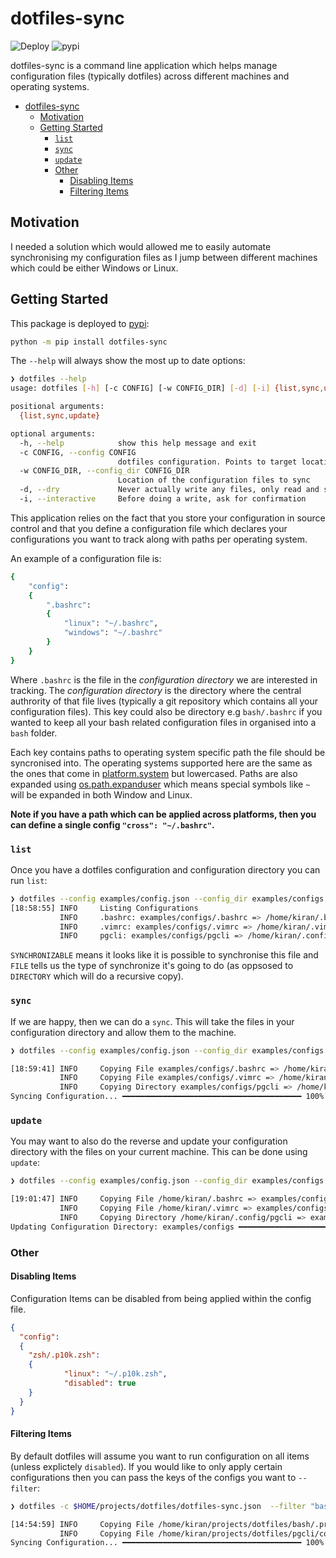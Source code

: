# dotfiles-sync

![Deploy](https://github.com/kiran94/dotfiles-sync/workflows/Deploy/badge.svg) ![pypi](https://img.shields.io/pypi/v/dotfiles-sync)

dotfiles-sync is a command line application which helps manage configuration files (typically dotfiles) across different machines and operating systems. 

- [dotfiles-sync](#dotfiles-sync)
  - [Motivation](#motivation)
  - [Getting Started](#getting-started)
    - [`list`](#list)
    - [`sync`](#sync)
    - [`update`](#update)
    - [Other](#other)
      - [Disabling Items](#disabling-items)
      - [Filtering Items](#filtering-items)

## Motivation

I needed a solution which would allowed me to easily automate synchronising my configuration files as I jump between different machines which could be either Windows or Linux.

## Getting Started

This package is deployed to [pypi](https://pypi.org/project/dotfiles-sync/):

```sh
python -m pip install dotfiles-sync
```


The `--help` will always show the most up to date options:

```sh
❯ dotfiles --help
usage: dotfiles [-h] [-c CONFIG] [-w CONFIG_DIR] [-d] [-i] {list,sync,update} ...

positional arguments:
  {list,sync,update}

optional arguments:
  -h, --help            show this help message and exit
  -c CONFIG, --config CONFIG
                        dotfiles configuration. Points to target locations.
  -w CONFIG_DIR, --config_dir CONFIG_DIR
                        Location of the configuration files to sync
  -d, --dry             Never actually write any files, only read and show me what you would have done
  -i, --interactive     Before doing a write, ask for confirmation
```

This application relies on the fact that you store your configuration in source control and that you define a configuration file which declares your configurations you want to track along with paths per operating system. 

An example of a configuration file is:

```sh
{
    "config": 
    {
        ".bashrc": 
        {
            "linux": "~/.bashrc",
            "windows": "~/.bashrc"
        }
    }
}
```

Where `.bashrc` is the file in the *configuration directory* we are interested in tracking. The *configuration directory* is the directory where the central authrority of that file lives (typically a git repository which contains all your configuration files). This key could also be directory e.g `bash/.bashrc` if you wanted to keep all your bash related configuration files in organised into a `bash` folder.

Each key contains paths to operating system specific path the file should be syncronised into. The operating systems supported here are the same as the ones that come in [platform.system](https://docs.python.org/3/library/platform.html#platform.system) but lowercased. Paths are also expanded using [os.path.expanduser](https://docs.python.org/3/library/os.path.html#os.path.expanduser) which means special symbols like `~` will be expanded in both Window and Linux.

**Note if you have a path which can be applied across platforms, then you can define a single config `"cross": "~/.bashrc"`.**

### `list`

Once you have a dotfiles configuration and configuration directory you can run `list`:

```sh
❯ dotfiles --config examples/config.json --config_dir examples/configs list
[18:58:55] INFO     Listing Configurations
           INFO     .bashrc: examples/configs/.bashrc => /home/kiran/.bashrc (ConfigurationMatchStatus.SYNCHRONIZABLE | ConfigurationFileType.FILE)
           INFO     .vimrc: examples/configs/.vimrc => /home/kiran/.vimrc (ConfigurationMatchStatus.SYNCHRONIZABLE | ConfigurationFileType.FILE)
           INFO     pgcli: examples/configs/pgcli => /home/kiran/.config/pgcli (ConfigurationMatchStatus.SYNCHRONIZABLE | ConfigurationFileType.DIRECTORY)
```

`SYNCHRONIZABLE` means it looks like it is possible to synchronise this file and `FILE` tells us the type of synchronize it's going to do (as oppsosed to `DIRECTORY` which will do a recursive copy).

### `sync`

If we are happy, then we can do a `sync`. This will take the files in your configuration directory and allow them to the machine.

```sh
❯ dotfiles --config examples/config.json --config_dir examples/configs sync

[18:59:41] INFO     Copying File examples/configs/.bashrc => /home/kiran/.bashrc
           INFO     Copying File examples/configs/.vimrc => /home/kiran/.vimrc
           INFO     Copying Directory examples/configs/pgcli => /home/kiran/.config/pgcli
Syncing Configuration... ━━━━━━━━━━━━━━━━━━━━━━━━━━━━━━━━━━━━━━━━ 100% 0:00:00
```

### `update`

You may want to also do the reverse and update your configuration directory with the files on your current machine. This can be done using `update`:

```sh
❯ dotfiles --config examples/config.json --config_dir examples/configs update

[19:01:47] INFO     Copying File /home/kiran/.bashrc => examples/configs/.bashrc
           INFO     Copying File /home/kiran/.vimrc => examples/configs/.vimrc
           INFO     Copying Directory /home/kiran/.config/pgcli => examples/configs/pgcli
Updating Configuration Directory: examples/configs ━━━━━━━━━━━━━━━━━━━━━━━━━━━━━━━━━━━━━━━━ 100% 0:00:00
```

### Other

#### Disabling Items

Configuration Items can be disabled from being applied within the config file.

```json
{
  "config":
  {
    "zsh/.p10k.zsh": 
    {
            "linux": "~/.p10k.zsh",
            "disabled": true
    }
  }
}
```

#### Filtering Items

By default dotfiles will assume you want to run configuration on all items (unless explictely `disabled`). If you would like to only apply certain configurations then you can pass the keys of the configs you want to `--filter`:

```sh
❯ dotfiles -c $HOME/projects/dotfiles/dotfiles-sync.json  --filter "bash/.profile" "pgcli/config" -w $HOME/projects/dotfiles/ sync

[14:54:59] INFO     Copying File /home/kiran/projects/dotfiles/bash/.profile => /home/kiran/.profile                                                                                                                
           INFO     Copying File /home/kiran/projects/dotfiles/pgcli/config => /home/kiran/.config/pgcli/config                                                                                                     
Syncing Configuration... ━━━━━━━━━━━━━━━━━━━━━━━━━━━━━━━━━━━━━━━━ 100% 0:00:00
```